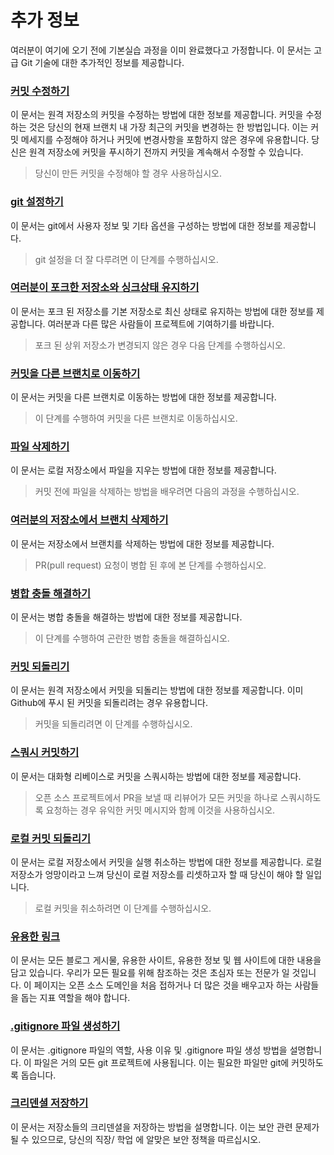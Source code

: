 # 추가 정보

여러분이 여기에 오기 전에 기본실습 과정을 이미 완료했다고 가정합니다. 이 문서는 고급 Git 기술에 대한 추가적인 정보를 제공합니다.

### [커밋 수정하기](amending-a-commit.ko.md)

이 문서는 원격 저장소의 커밋을 수정하는 방법에 대한 정보를 제공합니다. 커밋을 수정하는 것은 당신의 현재 브랜치 내 가장 최근의 커밋을 변경하는 한 방법입니다. 이는 커밋 메세지를 수정해야 하거나 커밋에 변경사항을 포함하지 않은 경우에 유용합니다. 당신은 원격 저장소에 커밋을 푸시하기 전까지 커밋을 계속해서 수정할 수 있습니다.

> 당신이 만든 커밋을 수정해야 할 경우 사용하십시오.

### [git 설정하기](configuring-git.md)

이 문서는 git에서 사용자 정보 및 기타 옵션을 구성하는 방법에 대한 정보를 제공합니다.

> git 설정을 더 잘 다루려면 이 단계를 수행하십시오.

### [여러분이 포크한 저장소와 싱크상태 유지하기](keeping-your-fork-synced-with-this-repository.ko.md)

이 문서는 포크 된 저장소를 기본 저장소로 최신 상태로 유지하는 방법에 대한 정보를 제공합니다. 여러분과 다른 많은 사람들이 프로젝트에 기여하기를 바랍니다.

> 포크 된 상위 저장소가 변경되지 않은 경우 다음 단계를 수행하십시오.

### [커밋을 다른 브랜치로 이동하기](moving-a-commit-to-a-different-branch.ko.md)

이 문서는 커밋을 다른 브랜치로 이동하는 방법에 대한 정보를 제공합니다.

> 이 단계를 수행하여 커밋을 다른 브랜치로 이동하십시오.

### [파일 삭제하기](removing-a-file.ko.md)

이 문서는 로컬 저장소에서 파일을 지우는 방법에 대한 정보를 제공합니다.

> 커밋 전에 파일을 삭제하는 방법을 배우려면 다음의 과정을 수행하십시오.

### [여러분의 저장소에서 브랜치 삭제하기](removing-branch-from-your-repository.ko.md)

이 문서는 저장소에서 브랜치를 삭제하는 방법에 대한 정보를 제공합니다.

> PR(pull request) 요청이 병합 된 후에 본 단계를 수행하십시오.

### [병합 충돌 해결하기](resolving-merge-conflicts.ko.md)

이 문서는 병합 충돌을 해결하는 방법에 대한 정보를 제공합니다.

> 이 단계를 수행하여 곤란한 병합 충돌을 해결하십시오.

### [커밋 되돌리기](reverting-a-commit.ko.md)

이 문서는 원격 저장소에서 커밋을 되돌리는 방법에 대한 정보를 제공합니다. 이미 Github에 푸시 된 커밋을 되돌리려는 경우 유용합니다.

> 커밋을 되돌리려면 이 단계를 수행하십시오.

### [스쿼시 커밋하기](../squashing-commits.md)

이 문서는 대화형 리베이스로 커밋을 스쿼시하는 방법에 대한 정보를 제공합니다.

> 오픈 소스 프로젝트에서 PR을 보낼 때 리뷰어가 모든 커밋을 하나로 스쿼시하도록 요청하는 경우 유익한 커밋 메시지와 함께 이것을 사용하십시오.

### [로컬 커밋 되돌리기](undoing-a-commit.ko.md)

이 문서는 로컬 저장소에서 커밋을 실행 취소하는 방법에 대한 정보를 제공합니다. 로컬 저장소가 엉망이라고 느껴 당신이 로컬 저장소를 리셋하고자 할 때 당신이 해야 할 일입니다.

> 로컬 커밋을 취소하려면 이 단계를 수행하십시오.

### [유용한 링크](../Useful-links-for-further-learning.md)

이 문서는 모든 블로그 게시물, 유용한 사이트, 유용한 정보 및 웹 사이트에 대한 내용을 담고 있습니다. 우리가 모든 필요를 위해 참조하는 것은 초심자 또는 전문가 일 것입니다. 이 페이지는 오픈 소스 도메인을 처음 접하거나 더 많은 것을 배우고자 하는 사람들을 돕는 지표 역할을 해야 합니다.

### [.gitignore 파일 생성하기](creating-a-gitignore-file.ko.md)

이 문서는 .gitignore 파일의 역할, 사용 이유 및 .gitignore 파일 생성 방법을 설명합니다. 이 파일은 거의 모든 git 프로젝트에 사용됩니다. 이는 필요한 파일만 git에 커밋하도록 돕습니다.

### [크리덴셜 저장하기](storing-credentials.ko.md)

이 문서는 저장소들의 크리덴셜을 저장하는 방법을 설명합니다. 이는 보안 관련 문제가 될 수 있으므로, 당신의 직장/ 학업 에 알맞은 보안 정책을 따르십시오.
